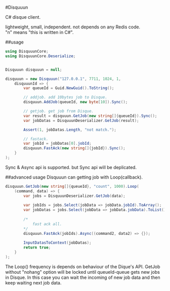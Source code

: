 #Disquuun

C# disque client.

lightweight, small, independent. not depends on any Redis code.  
"n" means "this is written in C#".


##usage
```C#
using DisquuunCore;
using DisquuunCore.Deserialize;


Disquuun disquuun = null;

disquuun = new Disquuun("127.0.0.1", 7711, 1024, 1,
	disquuunId => {
		var queueId = Guid.NewGuid().ToString();

		// addjob. add 10bytes job to Disque.
		disquuun.AddJob(queueId, new byte[10]).Sync();

		// getjob. get job from Disque.
		var result = disquuun.GetJob(new string[]{queueId}).Sync();
		var jobDatas = DisquuunDeserializer.GetJob(result);

		Assert(1, jobDatas.Length, "not match.");

		// fastack.
		var jobId = jobDatas[0].jobId;
		disquuun.FastAck(new string[]{jobId}).Sync();
	}
);
```
Sync & Async api is supported. but Sync api will be deplicated.


##advanced usage
Disquuun can getting job with Loop(callback).

```C#
disquuun.GetJob(new string[]{queueId}, "count", 1000).Loop(
	(command, data) => {
		var jobs = DisquuunDeserializer.GetJob(data);
		
		var jobIds = jobs.Select(jobData => jobData.jobId).ToArray();
		var jobDatas = jobs.Select(jobData => jobData.jobData).ToList();
		
		/*
			fast ack all.
		*/
		disquuun.FastAck(jobIds).Async((command2, data2) => {});
		
		InputDatasToContext(jobDatas);
		return true;
	}
);
```

The Loop() frequency is depends on behaviour of the Dique's API. GetJob without "nohang" option will be locked until queueId-queue gets new jobs in Disque. In this case you can wait the incoming of new job data and then keep waiting next job data.